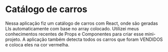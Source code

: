 # Catálogo de carros

Nessa aplicação fiz um catálogo de carros com React, onde são geradas LIs automaticamente com base no array colocado. Utilizei meus conhecimentos recentes de Props e Componentes para criar esse mini-projeto. A aplicação também detecta todos os carros que foram VENDIDOS e coloca eles na cor vermelha.
